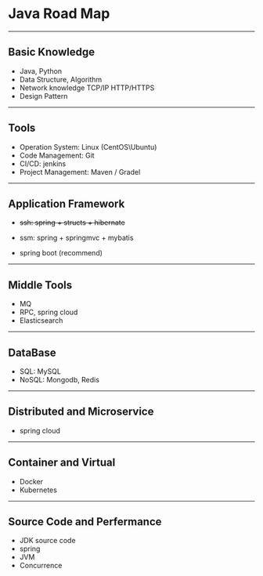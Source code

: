 # Java Road Map

---

## Basic Knowledge

- Java, Python
- Data Structure, Algorithm
- Network knowledge TCP/IP  HTTP/HTTPS
- Design Pattern

---

## Tools

- Operation System: Linux (CentOS\Ubuntu)
- Code Management: Git
- CI/CD: jenkins
- Project Management: Maven / Gradel

---

## Application Framework

- ~~ssh: spring + structs + hibernate~~

- ssm: spring + springmvc + mybatis

- spring boot (recommend)

---

## Middle Tools

- MQ
- RPC, spring cloud
- Elasticsearch

---

## DataBase

- SQL: MySQL
- NoSQL: Mongodb, Redis

---

## Distributed and Microservice

- spring cloud

---

## Container and Virtual

- Docker
- Kubernetes

---

## Source Code and Perfermance

- JDK source code
- spring 
- JVM
- Concurrence

